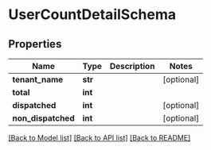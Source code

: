 # UserCountDetailSchema

## Properties
Name | Type | Description | Notes
------------ | ------------- | ------------- | -------------
**tenant_name** | **str** |  | [optional] 
**total** | **int** |  | 
**dispatched** | **int** |  | [optional] 
**non_dispatched** | **int** |  | [optional] 

[[Back to Model list]](../README.md#documentation-for-models) [[Back to API list]](../README.md#documentation-for-api-endpoints) [[Back to README]](../README.md)

